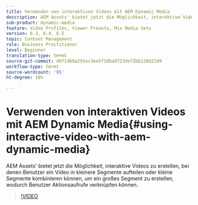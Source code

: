 ```yaml
---
title: Verwenden von interaktiven Videos mit AEM Dynamic Media
description: AEM Assets' bietet jetzt die Möglichkeit, interaktive Videos zu erstellen, bei denen Benutzer ein Video in kleinere Segmente aufteilen oder kleine Segmente kombinieren können, um ein großes Segment zu erstellen, wodurch Benutzer Aktionsaufrufe verknüpfen können.
sub-product: dynamic-media
feature: Video Profiles, Viewer Presets, Mix Media Sets
version: 6.3, 6.4, 6.5
topic: Content Management
role: Business Practitioner
level: Beginner
translation-type: tm+mt
source-git-commit: d9714b9a291ec3ee5f3dba9723de72bb120d2149
workflow-type: tm+mt
source-wordcount: '95'
ht-degree: 16%

---
```



# Verwenden von interaktiven Videos mit AEM Dynamic Media{#using-interactive-video-with-aem-dynamic-media}

AEM Assets&#39; bietet jetzt die Möglichkeit, interaktive Videos zu erstellen, bei denen Benutzer ein Video in kleinere Segmente aufteilen oder kleine Segmente kombinieren können, um ein großes Segment zu erstellen, wodurch Benutzer Aktionsaufrufe verknüpfen können.

>[!VIDEO](https://video.tv.adobe.com/v/16516/?quality=9&learn=on)
